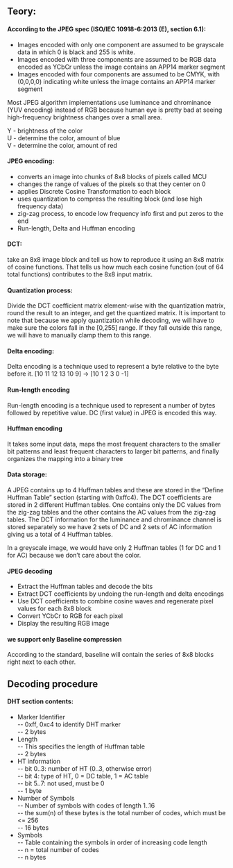 ## Teory:

#### According to the JPEG spec (ISO/IEC 10918-6:2013 (E), section 6.1):

- Images encoded with only one component are assumed to be grayscale data in which 0 is black and 255 is white.
- Images encoded with three components are assumed to be RGB data encoded as YCbCr unless the image contains an
APP14 marker segment 
- Images encoded with four components are assumed to be CMYK, with (0,0,0,0) indicating white unless the image 
contains an APP14 marker segment 

Most JPEG algorithm implementations use luminance and chrominance (YUV encoding) instead of RGB because human eye is pretty bad at seeing high-frequency brightness changes over a small area.

Y - brightness of the color \
U - determine the color, amount of blue \
V - determine the color, amount of red 

#### JPEG encoding:
- converts an image into chunks of 8x8 blocks of pixels called MCU
- changes the range of values of the pixels so that they center on 0
- applies Discrete Cosine Transformation to each block
- uses quantization to compress the resulting block (and lose high frequency  data)
- zig-zag process, to encode low frequency info first and put zeros to the end
- Run-length, Delta and Huffman encoding

#### DCT:
take an 8x8 image block and tell us how to reproduce it using an 8x8 matrix of cosine functions. That tells us how much each cosine function (out of 64 total functions) contributes to the 8x8 input matrix.

#### Quantization process:
Divide the DCT coefficient matrix element-wise with the quantization matrix, round the result to an integer, and get the quantized matrix. It is important to note that because we apply quantization while decoding, we will have to make sure the colors fall in the [0,255] range. If they fall outside this range, we will have to manually clamp them to this range.

#### Delta encoding:
Delta encoding is a technique used to represent a byte relative to the byte before it.
 [10 11 12 13 10 9] -> [10 1  2  3  0 -1]

#### Run-length encoding
Run-length encoding is a technique used to represent a number of bytes followed by repetitive value. DC (first value) in JPEG is encoded this way.

#### Huffman encoding
 It takes some input data, maps the most frequent characters to the smaller bit patterns and least frequent characters to larger bit patterns, and finally organizes the mapping into a binary tree

#### Data storage:
A JPEG contains up to 4 Huffman tables and these are stored in the “Define Huffman Table” section (starting with 0xffc4). The DCT coefficients are stored in 2 different Huffman tables. One contains only the DC values from the zig-zag tables and the other contains the AC values from the zig-zag tables. The DCT information for the luminance and chrominance channel is stored separately so we have 2 sets of DC and 2 sets of AC information giving us a total of 4 Huffman tables.

In a greyscale image, we would have only 2 Huffman tables (1 for DC and 1 for AC) because we don’t care about the color.

#### JPEG decoding
- Extract the Huffman tables and decode the bits
- Extract DCT coefficients by undoing the run-length and delta encodings
- Use DCT coefficients to combine cosine waves and regenerate pixel values for each 8x8 block
- Convert YCbCr to RGB for each pixel
- Display the resulting RGB image

#### we support only Baseline compression
According to the standard, baseline will contain the series of 8x8 blocks right next to each other.


## Decoding procedure

#### DHT section contents:
- Marker Identifier \
-- 0xff, 0xc4 to identify DHT marker \
-- 2 bytes 
- Length \
-- This specifies the length of Huffman table \
-- 2 bytes
- HT information \
-- bit 0..3: number of HT (0..3, otherwise error) \
-- bit 4: type of HT, 0 = DC table, 1 = AC table \
-- bit 5..7: not used, must be 0 \
-- 1 byte
- Number of Symbols \
-- Number of symbols with codes of length 1..16 \
-- the sum(n) of these bytes is the total number of codes, which must be <= 256 \
-- 16 bytes
- Symbols \
-- Table containing the symbols in order of increasing code length \
-- n = total number of codes \
-- n bytes 



